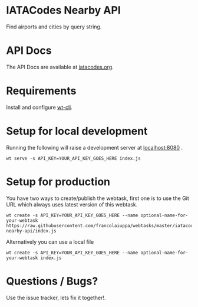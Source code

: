 # IATACodes Nearby API
Find airports and cities by query string.

# API Docs
The API Docs are available at [iatacodes.org](http://iatacodes.org/#docs).

# Requirements
Install and configure [wt-cli](https://webtask.io/cli).

# Setup for local development
Running the following will raise a development server at [localhost:8080](http://localhost:8080) .
```
wt serve -s API_KEY=YOUR_API_KEY_GOES_HERE index.js
```

# Setup for production
You have two ways to create/publish the webtask, first one is to use the Git URL which always uses latest version of this webtask.

```
wt create -s API_KEY=YOUR_API_KEY_GOES_HERE --name optional-name-for-your-webtask https://raw.githubusercontent.com/francolaiuppa/webtasks/master/iatacodes-nearby-api/index.js
```

Alternatively you can use a local file
```
wt create -s API_KEY=YOUR_API_KEY_GOES_HERE --name optional-name-for-your-webtask index.js
```

# Questions / Bugs?
Use the issue tracker, lets fix it together!.
